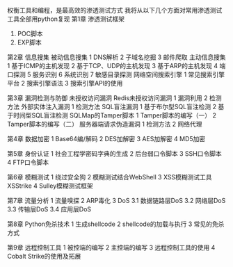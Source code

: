 
权衡工具和编程，是最高效的渗透测试方式
我将从以下几个方面对常用渗透测试工具全部用python复现
第1章 渗透测试框架
1. POC脚本
2. EXP脚本

第2章 信息搜集
被动信息搜集
1 DNS解析
2 子域名挖掘
3 邮件爬取
主动信息搜集
1 基于ICMP的主机发现
2 基于TCP、UDP的主机发现
3 基于ARP的主机发现
4 端口探测
5 服务识别
6 系统识别
7 敏感目录探测
网络空间搜索引擎
1 常见搜索引擎平台
2 搜索引擎语法
3 搜索引擎API的使用

第3章 漏洞检测与防御
未授权访问漏洞
Redis未授权访问漏洞
1 漏洞利用
2 检测方法
外部实体注入漏洞
1 检测方法
SQL盲注漏洞
1 基于布尔型SQL盲注检测
2 基于时间型SQL盲注检测
SQLMap的Tamper脚本
1 Tamper脚本的编写（一）
2 Tamper脚本的编写（二）
服务器端请求伪造漏洞
1 检测方法
2 网络代理

第4章 数据加密
1 Base64编/解码
2 DES加解密
3 AES加解密
4 MD5加密

第5章 身份认证
1 社会工程学密码字典的生成
2 后台弱口令脚本
3 SSH口令脚本
4 FTP口令脚本

第6章 模糊测试
1 绕过安全狗
2 模糊测试结合WebShell
3 XSS模糊测试工具XSStrike
4 Sulley模糊测试框架

第7章 流量分析
1 流量嗅探
2 ARP毒化
3 DoS
3.1 数据链路层DoS
3.2 网络层DoS
3.3 传输层DoS
3.4 应用层DoS


第8章 Python免杀技术
1 生成shellcode
2 shellcode的加载与执行
3 常见的免杀方式

第9章 远程控制工具
1 被控端的编写
2 主控端的编写
3 远程控制工具的使用
4 Cobalt Strike的使用及拓展

